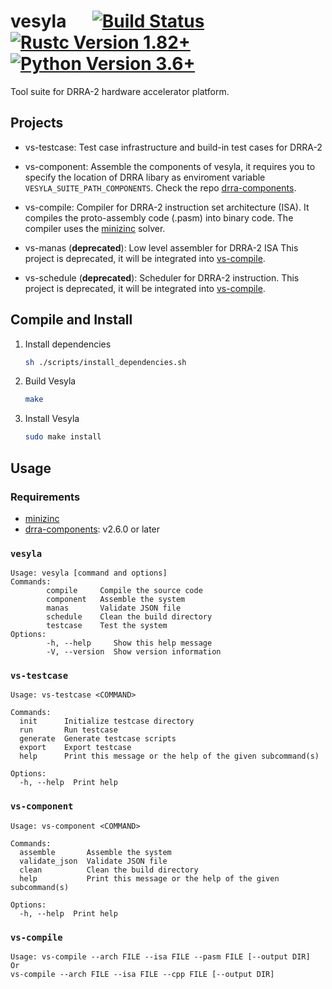 # vesyla &emsp; [![Build Status]][actions] [![Rustc Version 1.82+]][rustc] [![Python Version 3.6+]][python]

[Build Status]: https://img.shields.io/github/actions/workflow/status/silagokth/vesyla/ci-draft-release.yml
[actions]: https://github.com/serde-rs/json/actions?query=branch%3Amaster
[Rustc Version 1.82+]: https://img.shields.io/badge/rustc-1.82+-lightgray.svg?e&logo=rust&logoColor=white
[rustc]: https://blog.rust-lang.org/2024/10/17/Rust-1.82.0/
[Python Version 3.6+]: https://img.shields.io/badge/python-3.6+-lightgray.svg?e&logo=python&logoColor=white
[python]: https://www.python.org/downloads/release/python-360/

Tool suite for DRRA-2 hardware accelerator platform.

## Projects

- vs-testcase: Test case infrastructure and build-in test cases for DRRA-2
- vs-component: Assemble the components of vesyla,
  it requires you to specify the location of DRRA libary as enviroment variable `VESYLA_SUITE_PATH_COMPONENTS`.
  Check the repo [drra-components](https://github.com/silagokth/drra-components).
- vs-compile: Compiler for DRRA-2 instruction set architecture (ISA).
  It compiles the proto-assembly code (.pasm) into binary code.
  The compiler uses the [minizinc](https://www.minizinc.org/) solver.

- vs-manas (**deprecated**): Low level assembler for DRRA-2 ISA
  This project is deprecated, it will be integrated into [vs-compile](./modules/vs-compile).
- vs-schedule (**deprecated**): Scheduler for DRRA-2 instruction.
  This project is deprecated, it will be integrated into [vs-compile](./modules/vs-compile).

## Compile and Install

1. Install dependencies

   ```bash
   sh ./scripts/install_dependencies.sh
   ```

2. Build Vesyla

   ```bash
   make
   ```

3. Install Vesyla

   ```bash
   sudo make install
   ```

## Usage

### Requirements

- [minizinc](https://www.minizinc.org/)
- [drra-components](https://github.com/silagokth/drra-components): v2.6.0 or later

### `vesyla`

```shell
Usage: vesyla [command and options]
Commands:
        compile     Compile the source code
        component   Assemble the system
        manas       Validate JSON file
        schedule    Clean the build directory
        testcase    Test the system
Options:
        -h, --help     Show this help message
        -V, --version  Show version information
```

### `vs-testcase`

```shell
Usage: vs-testcase <COMMAND>

Commands:
  init      Initialize testcase directory
  run       Run testcase
  generate  Generate testcase scripts
  export    Export testcase
  help      Print this message or the help of the given subcommand(s)

Options:
  -h, --help  Print help
```

### `vs-component`

```shell
Usage: vs-component <COMMAND>

Commands:
  assemble       Assemble the system
  validate_json  Validate JSON file
  clean          Clean the build directory
  help           Print this message or the help of the given subcommand(s)

Options:
  -h, --help  Print help
```

### `vs-compile`

```shell
Usage: vs-compile --arch FILE --isa FILE --pasm FILE [--output DIR]
Or
vs-compile --arch FILE --isa FILE --cpp FILE [--output DIR]
```
